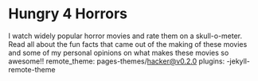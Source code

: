 # Hungry 4 Horrors
I watch widely popular horror movies and rate them on a skull-o-meter. Read all about the fun facts that came out of the making of these movies and some of my personal opinions on what makes these movies so awesome!!
remote_theme: pages-themes/hacker@v0.2.0
plugins: -jekyll-remote-theme
